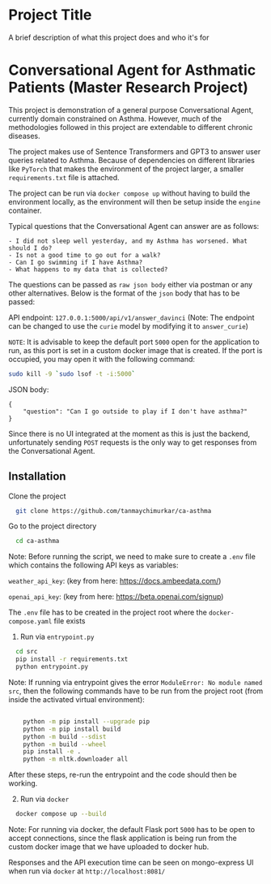 
# Project Title

A brief description of what this project does and who it's for


# Conversational Agent for Asthmatic Patients (Master Research Project)

This project is demonstration of a general purpose Conversational Agent, currently
domain constrained on Asthma. However, much of the methodologies followed in this
project are extendable to different chronic diseases.

The project makes use of Sentence Transformers and GPT3 to answer user queries 
related to Asthma. Because of dependencies on different libraries like `PyTorch` that
makes the environment of the project larger, a smaller `requirements.txt` file is
attached.

The project can be run via `docker compose up` without having to build the environment
locally, as the environment will then be setup inside the `engine` container.

Typical questions that the Conversational Agent can answer are as follows:

    - I did not sleep well yesterday, and my Asthma has worsened. What should I do?
    - Is not a good time to go out for a walk?
    - Can I go swimming if I have Asthma?
    - What happens to my data that is collected?

The questions can be passed as `raw json body` either via postman or any other alternatives. Below is the format of 
the `json` body that has to be passed:

API endpoint: `127.0.0.1:5000/api/v1/answer_davinci` (Note: The endpoint can be changed to use the `curie` model by
modifying it to `answer_curie`)

`NOTE`: It is advisable to keep the default port `5000` open for the application to run, as this port is set in a custom docker image that is created. If the port is occupied, you may open it with the following command:

```bash
sudo kill -9 `sudo lsof -t -i:5000`
```

JSON body:

```
{
    "question": "Can I go outside to play if I don't have asthma?"
}
```


Since there is no UI integrated at the moment as this is just the backend, 
unfortunately sending `POST` requests is the only way to get responses from the 
Conversational Agent.



## Installation

Clone the project

```bash
  git clone https://github.com/tanmaychimurkar/ca-asthma
```

Go to the project directory

```bash
  cd ca-asthma
```

Note: Before running the script, we need to make sure to create a `.env` file 
which contains the following API keys as variables:

`weather_api_key`: (key from here: https://docs.ambeedata.com/) 

`openai_api_key`: (key from here: https://beta.openai.com/signup)

The `.env` file has to be created in the project root where the `docker-compose.yaml` file exists


1) Run via `entrypoint.py`

```bash
  cd src
  pip install -r requirements.txt
  python entrypoint.py
```

Note: If running via entrypoint gives the error `ModuleError: No module named src`, then the following commands have 
to be run from the project root (from inside the activated virtual environment):

```bash

    python -m pip install --upgrade pip
    python -m pip install build
    python -m build --sdist
    python -m build --wheel
    pip install -e .
    python -m nltk.downloader all
```

After these steps, re-run the entrypoint and the code should then be working.

2) Run via `docker`

```bash
  docker compose up --build
```

Note: For running via docker, the default Flask port `5000` has to be open to accept connections, since the flask application 
is being run from the custom docker image that we have uploaded to docker hub.

Responses and the API execution time can be seen on mongo-express UI when run via `docker` at `http://localhost:8081/`


